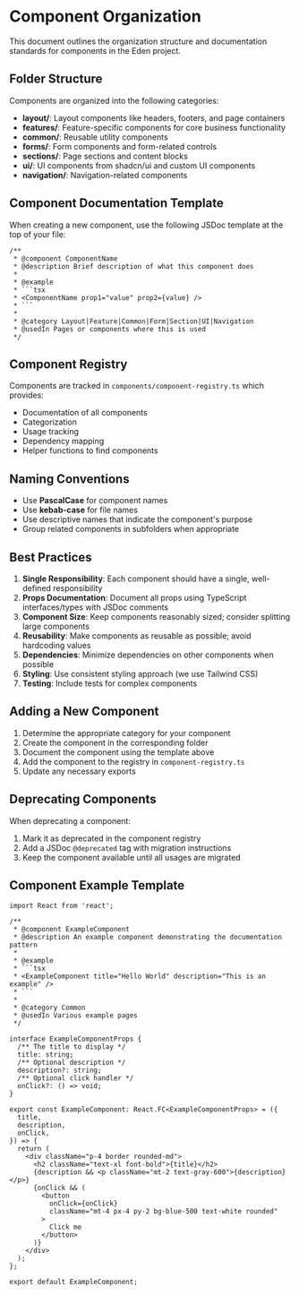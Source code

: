# Component Organization

This document outlines the organization structure and documentation standards for components in the Eden project.

## Folder Structure

Components are organized into the following categories:

- **layout/**: Layout components like headers, footers, and page containers
- **features/**: Feature-specific components for core business functionality
- **common/**: Reusable utility components
- **forms/**: Form components and form-related controls
- **sections/**: Page sections and content blocks
- **ui/**: UI components from shadcn/ui and custom UI components
- **navigation/**: Navigation-related components

## Component Documentation Template

When creating a new component, use the following JSDoc template at the top of your file:

```tsx
/**
 * @component ComponentName
 * @description Brief description of what this component does
 * 
 * @example
 * ```tsx
 * <ComponentName prop1="value" prop2={value} />
 * ```
 * 
 * @category Layout|Feature|Common|Form|Section|UI|Navigation
 * @usedIn Pages or components where this is used
 */
```

## Component Registry

Components are tracked in `components/component-registry.ts` which provides:

- Documentation of all components
- Categorization
- Usage tracking
- Dependency mapping
- Helper functions to find components

## Naming Conventions

- Use **PascalCase** for component names
- Use **kebab-case** for file names
- Use descriptive names that indicate the component's purpose
- Group related components in subfolders when appropriate

## Best Practices

1. **Single Responsibility**: Each component should have a single, well-defined responsibility
2. **Props Documentation**: Document all props using TypeScript interfaces/types with JSDoc comments
3. **Component Size**: Keep components reasonably sized; consider splitting large components
4. **Reusability**: Make components as reusable as possible; avoid hardcoding values
5. **Dependencies**: Minimize dependencies on other components when possible
6. **Styling**: Use consistent styling approach (we use Tailwind CSS)
7. **Testing**: Include tests for complex components

## Adding a New Component

1. Determine the appropriate category for your component
2. Create the component in the corresponding folder
3. Document the component using the template above
4. Add the component to the registry in `component-registry.ts`
5. Update any necessary exports

## Deprecating Components

When deprecating a component:

1. Mark it as deprecated in the component registry
2. Add a JSDoc `@deprecated` tag with migration instructions
3. Keep the component available until all usages are migrated

## Component Example Template

```tsx
import React from 'react';

/**
 * @component ExampleComponent
 * @description An example component demonstrating the documentation pattern
 * 
 * @example
 * ```tsx
 * <ExampleComponent title="Hello World" description="This is an example" />
 * ```
 * 
 * @category Common
 * @usedIn Various example pages
 */

interface ExampleComponentProps {
  /** The title to display */
  title: string;
  /** Optional description */
  description?: string;
  /** Optional click handler */
  onClick?: () => void;
}

export const ExampleComponent: React.FC<ExampleComponentProps> = ({
  title,
  description,
  onClick,
}) => {
  return (
    <div className="p-4 border rounded-md">
      <h2 className="text-xl font-bold">{title}</h2>
      {description && <p className="mt-2 text-gray-600">{description}</p>}
      {onClick && (
        <button 
          onClick={onClick}
          className="mt-4 px-4 py-2 bg-blue-500 text-white rounded"
        >
          Click me
        </button>
      )}
    </div>
  );
};

export default ExampleComponent;
``` 
